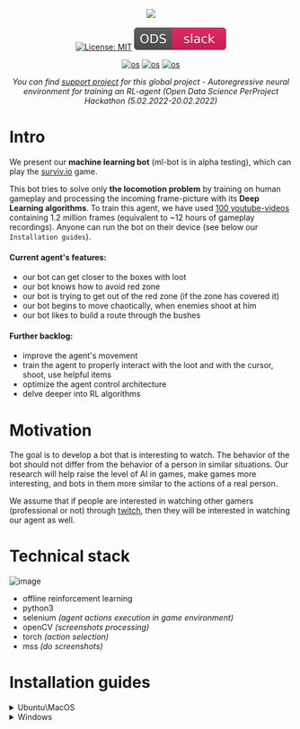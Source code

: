 <div align="center">
  
![](jupyter_demo/temp_result.gif)

[![License: MIT](https://img.shields.io/badge/License-MIT-yellow.svg)](https://opensource.org/licenses/MIT)
[![Slack](./jupyter_demo/slack.svg)](https://opendatascience.slack.com/archives/CJW0A6U78/p1632648992121300?thread_ts=1632648992.121300&cid=CJW0A6U78)

[![os](https://img.shields.io/badge/Linux-passing-success)]()
[![os](https://img.shields.io/badge/MacOS-passing-success)]()
[![os](https://img.shields.io/badge/Windows-passing-success)]()
</div>

<div align="center">
  
*You can find [support project](https://github.com/Laggg/neural_env_surviv) for this global project  - Autoregressive neural environment for training an RL-agent (Open Data Science PerProject Hackathon (5.02.2022-20.02.2022)*  
  
</div>

# Intro
We present our **machine learning bot** (ml-bot is in alpha testing), which can play the [surviv.io](https://surviv.io/) game.

This bot tries to solve only **the locomotion problem** by training on human gameplay and processing the incoming frame-picture with its **Deep Learning algorithms**. To train this agent, we have used [100 youtube-videos](for_annotators/video_data) containing 1.2 million frames (equivalent to ~12 hours of gameplay recordings). Anyone can run the bot on their device (see below our `Installation guides`).

#### Current agent's features:
- our bot can get closer to the boxes with loot
- our bot knows how to avoid red zone
- our bot is trying to get out of the red zone (if the zone has covered it)
- our bot begins to move chaotically, when enemies shoot at him
- our bot likes to build a route through the bushes

#### Further backlog:
- improve the agent's movement
- train the agent to properly interact with the loot and with the cursor, shoot, use helpful items
- optimize the agent control architecture
- delve deeper into RL algorithms

# Motivation
The goal is to develop a bot that is interesting to watch. The behavior of the bot should not differ from the behavior of a person in similar situations. Our research will help raise the level of AI in games, make games more interesting, and bots in them more similar to the actions of a real person.

We assume that if people are interested in watching other gamers (professional or not) through [twitch](https://www.twitch.tv/), then they will be interested in watching our agent as well. 

# Technical stack

![image](https://user-images.githubusercontent.com/45121687/135727643-7ea3c139-fa97-47fa-801f-f48e01d524c0.png)

- offline reinforcement learning
- python3
- selenium *(agent actions execution in game environment)*
- openCV *(screenshots processing)*
- torch *(action selection)*
- mss *(do screenshots)*


# Installation guides

<details>
  <summary>Ubuntu\MacOS</summary>
  
  ## Initial usage
  __1. Clone GitHub repository__
  
  ```
  git clone https://github.com/Laggg/ml-bots-surviv.io
  ```

  __2. Download supporting files__

  Download model weights from [here](https://drive.google.com/u/0/uc?id=1l3exfxwT4ZVk1R6V2sxZimTafx1EkNtO&export=download) and chromedriver, that suits your chrome version, from [here](https://chromedriver.chromium.org/downloads) (unzip it, if needed). 

  Locate both files to `./supporting_files/` folder.

  >![image](https://user-images.githubusercontent.com/45121687/134784821-bc12faad-c00f-44de-95d9-af4b6a9e0b34.png)
  
  __3. Create python virtual environment and install requirements.txt__
  
  ```
  cd ml-bots-surviv.io
  python -m venv surviv_env 
  source surviv_env/bin/activate
  pip install -r requirements.txt 
  ```
  <details>
    <summary>possible issues: </summary>
    
    Issue: Could not build wheels for opencv-python which use PEP 517 and cannot be installed directly
    Solution: `pip install --upgrade pip setuptools wheel`
  </details>


  __4. Run the agent__
  ```
  python play.py
  ```
  
  ## Later usage

  __1. Activate python environment__
  ```
  source surviv_env/bin/activate
  ``` 

  __2. Run the agent__
  ```
  python play.py
  ```
</details>

<details>
  <summary>Windows</summary>
  
  ### Before the first launch
  
  **1.** Check that you have `Anaconda3` with `python3`

  **2.** Check that you have `google chrome browser` (our agent supports only chrome)

  ### For the first launch
  
  **0.** Earlier you do 1-2 steps from paragraph **"Before the first launch"**

  **1.** Clone repo by `Anaconda Prompt` or dowland zip-file repo and unzip it
  ```
  git clone https://github.com/Laggg/ml-bots-surviv.io.git
  ```
  **2.** Dowland neural net weights from [source](https://drive.google.com/u/0/uc?id=1l3exfxwT4ZVk1R6V2sxZimTafx1EkNtO&export=download) and put it into `./supporting_files/` folder

  **3.** Dowland driver for your OS and for your chrome version (don't forget to check your google chrome version!) from [link](https://chromedriver.chromium.org/downloads), unzip it and put into `./supporting_files/` folder

  > after 3rd step you can check `./supporting_files/` folder:
  >> ![image](https://user-images.githubusercontent.com/45121687/134749881-a239f8be-ce69-41d3-9988-21e1083e3e3e.png)

  **4.** Open Anaconda prompt inside repo-folder
  > example:
  >> ![image](https://user-images.githubusercontent.com/45121687/134750475-d2ce7f57-c692-4fa6-8441-b90f7117a502.png)

  **5.** Create a virtual environment for this project
  ```
  python –m venv surviv_env
  ```
  **6.** Activate created virtual environment
  ```
  cd surviv_env/scripts && activate && cd ../../
  ```
  **7.** Install all required libraries
  ```
  pip install -r requirements.txt
  ```
  **8.** Launch the agent into the game!
  ```
  python play.py
  ```
  **9.** After all you can deactivate virtual env and close `Anaconda prompt` window

  ### For the second+ launch
  
  **0.** Earlier you do 1-9 steps from paragraph **"For the first launch"**

  **1.** Open `Anaconda prompt` inside repo-folder

  **2.** ```cd surviv_env/scripts && activate && cd ../../```

  **3.** ```python play.py```

  **4.** After all you can close deactivate virtual env and close `Anaconda prompt` window
  
</details>
